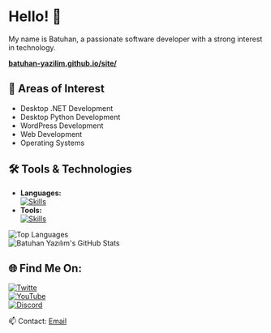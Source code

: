 # Hello! 👋  

My name is Batuhan, a passionate software developer with a strong interest in technology.  

**[batuhan-yazilim.github.io/site/](https://batuhan-yazilim.github.io/site/)**  

## 🚀 Areas of Interest  
- Desktop .NET Development  
- Desktop Python Development  
- WordPress Development  
- Web Development  
- Operating Systems  

## 🛠 Tools & Technologies  
- **Languages:**  
[![Skills](https://skillicons.dev/icons?i=js,ts,html,css,cs,py,lua)](https://skillicons.dev)  
- **Tools:**  
[![Skills](https://skillicons.dev/icons?i=discord,twitter,instagram,github,visualstudio,vscode,wordpress,gamemakerstudio,powershell,blender,windows,androidstudio,linux,dotnet,pr,ps,ai,robloxstudio,godot,unity)](https://skillicons.dev)  

![Top Languages](https://github-readme-stats.vercel.app/api/top-langs/?username=batuhan-yazilim&theme=transparent)  
![Batuhan Yazılım's GitHub Stats](https://github-readme-stats.vercel.app/api?username=batuhan-yazilim&theme=transparent&show_icons=true)  

## 🌐 Find Me On:  
[![Twitte](https://img.shields.io/badge/-Twitter-1DA1F2?style=flat&logo=X&logoColor=white)](https://x.com/batuhanyazilim)  
[![YouTube](https://img.shields.io/badge/-YouTube-FF0000?style=flat&logo=YouTube&logoColor=white)](https://www.youtube.com/@Batuhan_Yazilim)  
[![Discord](https://img.shields.io/badge/-Discord-5865F2?style=flat&logo=Discord&logoColor=white)](https://discord.gg/3ZCbqYMPnf)  

📫 Contact: [Email](mailto:batuhanyazilim14@gmail.com)  
